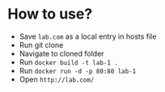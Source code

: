 # How to use?

- Save `lab.com` as a local entry in hosts file
- Run git clone
- Navigate to cloned folder 
- Run `docker build -t lab-1 .`
- Run `docker run -d -p 80:80 lab-1`
- Open `http://lab.com/`